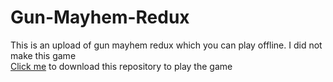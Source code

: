 # Gun-Mayhem-Redux
This is an upload of gun mayhem redux which you can play offline. I did not make this game
<br>
[Click me](https://codeload.github.com/EpikBypass/Gun-Mayhem-Redux/zip/refs/heads/main) to download this repository to play the game
